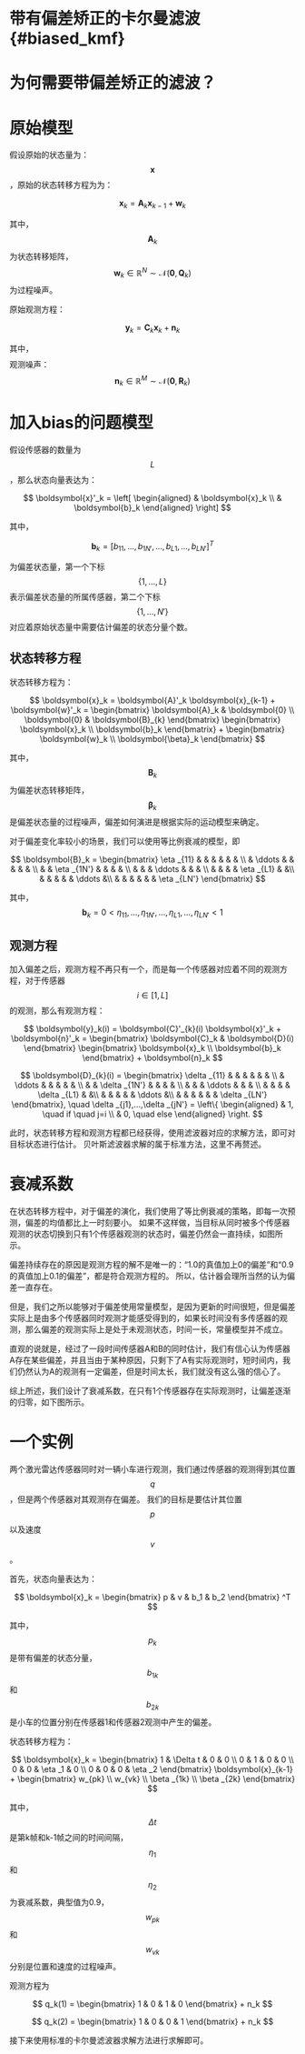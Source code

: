 带有偏差矫正的卡尔曼滤波{#biased_kmf}
=================================

# 为何需要带偏差矫正的滤波？

# 原始模型
假设原始的状态量为： $$ \boldsymbol{x} $$，原始的状态转移方程为为：

$$
\boldsymbol{x}_k = \boldsymbol{A}_k \boldsymbol{x}_{k-1} + \boldsymbol{w}_k
$$

其中， $$ \boldsymbol{A}_k $$ 为状态转移矩阵，$$ \boldsymbol{w}_k \in \mathbb{R}^N \sim \mathcal{N}(\boldsymbol{0}, \boldsymbol{Q}_k) $$ 为过程噪声。

原始观测方程：

$$
    \boldsymbol{y}_k = \boldsymbol{C}_k \boldsymbol{x}_k + \boldsymbol{n}_k
$$


其中， $$  $$ 观测噪声： $$ \boldsymbol{n}_k \in \mathbb{R}^M \sim \mathcal{N}(\boldsymbol{0}, \boldsymbol{R}_k) $$

# 加入bias的问题模型

假设传感器的数量为 $$ L $$，那么状态向量表达为：

$$
\boldsymbol{x}'_k = \left[
\begin{aligned}
     & \boldsymbol{x}_k \\
     & \boldsymbol{b}_k
\end{aligned}
\right]
$$

其中，

$$
\boldsymbol{b}_k = [b_{11}, ... , b_{1N'}, ..., b_{L1}, ... , b_{LN'}] ^T
$$

为偏差状态量，第一个下标 $$ \{1,...,L\} $$ 表示偏差状态量的所属传感器，第二个下标 $$ \{1,...,N'\} $$ 对应着原始状态量中需要估计偏差的状态分量个数。

## 状态转移方程

状态转移方程为：

$$
    \boldsymbol{x}_k = 
    \boldsymbol{A}'_k \boldsymbol{x}_{k-1} + \boldsymbol{w}'_k = 
    \begin{bmatrix}
    \boldsymbol{A}_k & \boldsymbol{0} \\
    \boldsymbol{0} & \boldsymbol{B}_{k}
    \end{bmatrix}
    \begin{bmatrix} \boldsymbol{x}_k \\ \boldsymbol{b}_k \end{bmatrix}
    +
    \begin{bmatrix}
    \boldsymbol{w}_k \\
    \boldsymbol{\beta}_k
    \end{bmatrix}
$$

其中， $$ \boldsymbol{B}_k $$ 为偏差状态转移矩阵， $$ \boldsymbol{\beta}_k $$ 是偏差状态量的过程噪声，偏差如何演进是根据实际的运动模型来确定。

对于偏差变化率较小的场景，我们可以使用等比例衰减的模型，即

$$
    \boldsymbol{B}_k = 
    \begin{bmatrix}
    \eta _{11} & & & & & & \\
    & \ddots & & & & & \\
    & & \eta _{1N'} & & & & \\
    & & & \ddots & & & \\
    & & & & \eta _{L1} & &\\
    & & & & & \ddots &\\
    & & & & & & \eta _{LN'}
    \end{bmatrix}
$$

其中，
$$  \boldsymbol{b}_k = 0 < \eta _{11}, ... , \eta _{1N'}, ..., \eta _{L1}, ... , \eta _{LN'} < 1 $$

## 观测方程

加入偏差之后，观测方程不再只有一个，而是每一个传感器对应着不同的观测方程，对于传感器 $$ i \in [1,L] $$ 的观测，那么有观测方程：

$$
    \boldsymbol{y}_k(i)
    = \boldsymbol{C}'_{k}(i) \boldsymbol{x}'_k + \boldsymbol{n}'_k
    = \begin{bmatrix} \boldsymbol{C}_k & \boldsymbol{D}(i) \end{bmatrix}
    \begin{bmatrix} \boldsymbol{x}_k \\ \boldsymbol{b}_k \end{bmatrix} 
    + \boldsymbol{n}_k
$$

$$
    \boldsymbol{D}_{k}(i) = 
    \begin{bmatrix}
    \delta _{11} & & & & & & \\
    & \ddots & & & & & \\
    & & \delta _{1N'} & & & & \\
    & & & \ddots & & & \\
    & & & & \delta _{L1} & &\\
    & & & & & \ddots &\\
    & & & & & & \delta _{LN'}
    \end{bmatrix},
    \quad
    \delta _{j1},...,\delta _{jN'} = 
    \left\{
    \begin{aligned}
        & 1, \quad if \quad j=i \\
        & 0, \quad else
    \end{aligned}
    \right.
$$

此时，状态转移方程和观测方程都已经获得，使用滤波器对应的求解方法，即可对目标状态进行估计。
贝叶斯滤波器求解的属于标准方法，这里不再赘述。

# 衰减系数

在状态转移方程中，对于偏差的演化，我们使用了等比例衰减的策略，即每一次预测，偏差的均值都比上一时刻要小。
如果不这样做，当目标从同时被多个传感器观测的状态切换到只有1个传感器观测的状态时，偏差仍然会一直持续，如图所示。

偏差持续存在的原因是观测方程的解不是唯一的：“1.0的真值加上0的偏差”和“0.9的真值加上0.1的偏差”，都是符合观测方程的。
所以，估计器会理所当然的认为偏差一直存在。

但是，我们之所以能够对于偏差使用常量模型，是因为更新的时间很短，但是偏差实际上是由多个传感器同时观测才能感受得到的，如果长时间没有多传感器的观测，那么偏差的观测实际上是处于未观测状态，时间一长，常量模型并不成立。

直观的说就是，经过了一段时间传感器A和B的同时估计，我们有信心认为传感器A存在某些偏差，并且当由于某种原因，只剩下了A有实际观测时，短时间内，我们仍然认为A的观测有一定偏差，但是时间太长，我们就没有这么强的信心了。

综上所述，我们设计了衰减系数，在只有1个传感器存在实际观测时，让偏差逐渐的归零，如下图所示。


# 一个实例

两个激光雷达传感器同时对一辆小车进行观测，我们通过传感器的观测得到其位置 $$ q $$，但是两个传感器对其观测存在偏差。
我们的目标是要估计其位置 $$ p $$以及速度 $$ v $$。

首先，状态向量表达为：

$$
\boldsymbol{x}_k =
    \begin{bmatrix}
    p & v & b_1 & b_2
    \end{bmatrix} ^T
$$

其中， $$ p_k $$ 是带有偏差的状态分量， $$ b_{1k} $$ 和 $$ b_{2k} $$ 是小车的位置分别在传感器1和传感器2观测中产生的偏差。

状态转移方程为：

$$
    \boldsymbol{x}_k = 
    \begin{bmatrix}
    1 & \Delta t & 0 & 0 \\
    0 & 1 & 0 & 0 \\
    0 & 0 & \eta _1 & 0 \\
    0 & 0 & 0 & \eta _2
    \end{bmatrix}
    \boldsymbol{x}_{k-1}
    +
    \begin{bmatrix}
    w_{pk} \\ w_{vk} \\ \beta _{1k} \\ \beta _{2k}
    \end{bmatrix}
$$

其中， $$ \Delta t $$ 是第k帧和k-1帧之间的时间间隔，$$ \eta _1 $$和 $$ \eta _2 $$ 为衰减系数，典型值为0.9， $$ w_{pk} $$ 和 $$ w_{vk} $$ 分别是位置和速度的过程噪声。

观测方程为

$$
    q_k(1) = 
    \begin{bmatrix} 1 & 0 & 1 & 0 \end{bmatrix}
    + n_k
$$

$$
    q_k(2) = 
    \begin{bmatrix} 1 & 0 & 0 & 1 \end{bmatrix}
    + n_k
$$

接下来使用标准的卡尔曼滤波器求解方法进行求解即可。